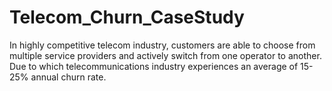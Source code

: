 # Telecom_Churn_CaseStudy
In highly competitive telecom industry, customers are able to choose from multiple service providers and actively switch from one operator to another. Due to which telecommunications industry experiences an average of 15-25% annual churn rate.
